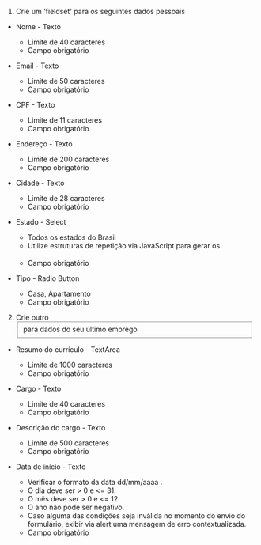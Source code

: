 1. Crie um 'fieldset' para os seguintes dados pessoais
- Nome - Texto
     - Limite de 40 caracteres
     - Campo obrigatório

- Email - Texto
     - Limite de 50 caracteres
     - Campo obrigatório

- CPF - Texto
     - Limite de 11 caracteres
     - Campo obrigatório
     
- Endereço - Texto
     - Limite de 200 caracteres
     - Campo obrigatório
     
- Cidade - Texto
     - Limite de 28 caracteres
     - Campo obrigatório
     
- Estado - Select
     - Todos os estados do Brasil
     - Utilize estruturas de repetição via JavaScript para gerar os <option>
     - Campo obrigatório

- Tipo - Radio Button
     - Casa, Apartamento
     - Campo obrigatório
     
2. Crie outro <fieldset> para dados do seu último emprego
- Resumo do currículo - TextArea
     - Limite de 1000 caracteres
     - Campo obrigatório
     
- Cargo - Texto
     - Limite de 40 caracteres
     - Campo obrigatório
     
- Descrição do cargo - Texto
     - Limite de 500 caracteres
     - Campo obrigatório
     
- Data de início - Texto
     - Verificar o formato da data dd/mm/aaaa .
     - O dia deve ser > 0 e <= 31.
     - O mês deve ser > 0 e <= 12.
     - O ano não pode ser negativo.
     - Caso alguma das condições seja inválida no momento do envio do formulário, exibir via alert uma mensagem de erro contextualizada.
     - Campo obrigatório
